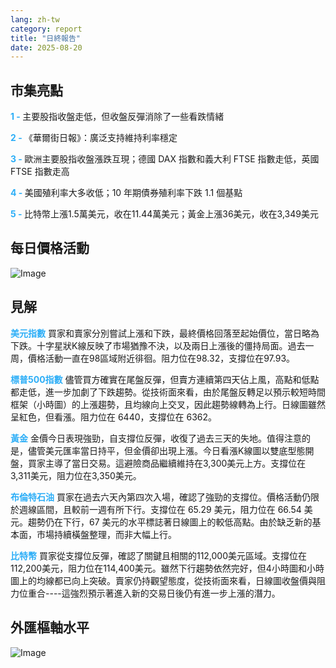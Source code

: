 ```yaml
---
lang: zh-tw
category: report
title: "日終報告"
date: 2025-08-20
---
```



<h2>市集亮點</h2>
<strong style="color: #2caef7;">1 - </strong> 主要股指收盤走低，但收盤反彈消除了一些看跌情緒

<strong style="color: #2caef7;">2 - </strong> 《華爾街日報》：廣泛支持維持利率穩定

<strong style="color: #2caef7;">3 - </strong> 歐洲主要股指收盤漲跌互現；德國 DAX 指數和義大利 FTSE 指數走低，英國 FTSE 指數走高

<strong style="color: #2caef7;">4 - </strong> 美國殖利率大多收低；10 年期債券殖利率下跌 1.1 個基點

<strong style="color: #2caef7;">5 - </strong> 比特幣上漲1.5萬美元，收在11.44萬美元；黃金上漲36美元，收在3,349美元



<h2>每日價格活動</h2>
<img src="https://markleighedu.github.io/img/Aug-2025/20-Aug-2025/price.jpg" alt="Image"/>

<h2>見解</h2>
<strong style="color: #2caef7;">美元指數</strong> 買家和賣家分別嘗試上漲和下跌，最終價格回落至起始價位，當日略為下跌。十字星狀K線反映了市場猶豫不決，以及兩日上漲後的僵持局面。過去一周，價格活動一直在98區域附近徘徊。阻力位在98.32，支撐位在97.93。

<strong style="color: #2caef7;">標普500指數</strong> 儘管買方確實在尾盤反彈，但賣方連續第四天佔上風，高點和低點都走低，進一步加劇了下跌趨勢。從技術面來看，由於尾盤反轉足以預示較短時間框架（小時圖）的上漲趨勢，且均線向上交叉，因此趨勢線轉為上行。日線圖雖然呈紅色，但看漲。阻力位在 6440，支撐位在 6362。

<strong style="color: #2caef7;">黃金</strong> 金價今日表現強勁，自支撐位反彈，收復了過去三天的失地。值得注意的是，儘管美元匯率當日持平，但金價卻出現上漲。今日看漲K線圖以雙底型態開盤，買家主導了當日交易。這避險商品繼續維持在3,300美元上方。支撐位在3,311美元，阻力位在3,350美元。

<strong style="color: #2caef7;">布倫特石油</strong> 買家在過去六天內第四次入場，確認了強勁的支撐位。價格活動仍限於週線區間，且較前一週有所下行。支撐位在 65.29 美元，阻力位在 66.54 美元。趨勢仍在下行，67 美元的水平標誌著日線圖上的較低高點。由於缺乏新的基本面，市場持續橫盤整理，而非大幅上行。

<strong style="color: #2caef7;">比特幣</strong> 買家從支撐位反彈，確認了關鍵且相關的112,000美元區域。支撐位在112,200美元，阻力位在114,400美元。雖然下行趨勢依然完好，但4小時圖和小時圖上的均線都已向上突破。賣家仍持觀望態度，從技術面來看，日線圖收盤價與阻力位重合----這強烈預示著進入新的交易日後仍有進一步上漲的潛力。



<h2>外匯樞軸水平</h2>
<img src="https://markleighedu.github.io/img/Aug-2025/20-Aug-2025/pivot.jpg" alt="Image"/>